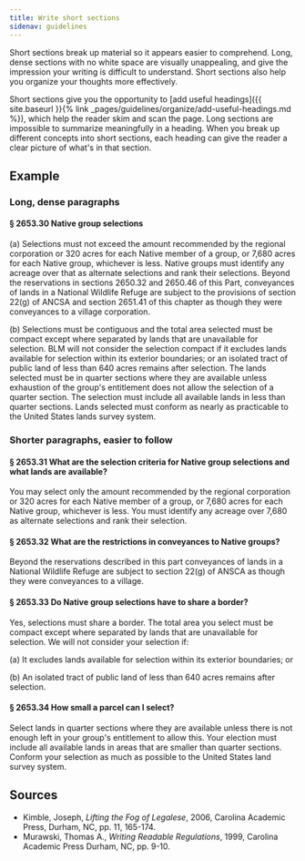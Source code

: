 ```yaml
---
title: Write short sections
sidenav: guidelines
---
```


Short sections break up material so it appears easier to comprehend. Long, dense sections with no white space are visually unappealing, and give the impression your writing is difficult to understand. Short sections also help you organize your thoughts more effectively.

Short sections give you the opportunity to [add useful headings]({{ site.baseurl }}{% link _pages/guidelines/organize/add-useful-headings.md %}), which help the reader skim and scan the page. Long sections are impossible to summarize meaningfully in a heading. When you break up different concepts into short sections, each heading can give the reader a clear picture of what's in that section.

## Example

### Long, dense paragraphs

#### § 2653.30 Native group selections

(a) Selections must not exceed the amount recommended by the regional corporation or 320 acres for each Native member of a group, or 7,680 acres for each Native group, whichever is less. Native groups must identify any acreage over that as alternate selections and rank their selections. Beyond the reservations in sections 2650.32 and 2650.46 of this Part, conveyances of lands in a National Wildlife Refuge are subject to the provisions of section 22(g) of ANCSA and section 2651.41 of this chapter as though they were conveyances to a village corporation.

(b) Selections must be contiguous and the total area selected must be compact except where separated by lands that are unavailable for selection. BLM will not consider the selection compact if it excludes lands available for selection within its exterior boundaries; or an isolated tract of public land of less than 640 acres remains after selection. The lands selected must be in quarter sections where they are available unless exhaustion of the group's entitlement does not allow the selection of a quarter section. The selection must include all available lands in less than quarter sections. Lands selected must conform as nearly as practicable to the United States lands survey system.

### Shorter paragraphs, easier to follow

#### § 2653.31 What are the selection criteria for Native group selections and what lands are available?

You may select only the amount recommended by the regional corporation or 320 acres for each Native member of a group, or 7,680 acres for each Native group, whichever is less. You must identify any acreage over 7,680 as alternate selections and rank their selection.

#### § 2653.32 What are the restrictions in conveyances to Native groups?

Beyond the reservations described in this part conveyances of lands in a National Wildlife Refuge are subject to section 22(g) of ANSCA as though they were conveyances to a village.

#### § 2653.33 Do Native group selections have to share a border?

Yes, selections must share a border. The total area you select must be compact except where separated by lands that are unavailable for selection. We will not consider your selection if:

(a) It excludes lands available for selection within its exterior boundaries; or

(b) An isolated tract of public land of less than 640 acres remains after selection.

#### § 2653.34 How small a parcel can I select?

Select lands in quarter sections where they are available unless there is not enough left in your group's entitlement to allow this. Your election must include all available lands in areas that are smaller than quarter sections. Conform your selection as much as possible to the United States land survey system.

## Sources

- Kimble, Joseph, _Lifting the Fog of Legalese_, 2006, Carolina Academic Press, Durham, NC, pp. 11, 165-174.
- Murawski, Thomas A., _Writing Readable Regulations_, 1999, Carolina Academic Press Durham, NC, pp. 9-10.
